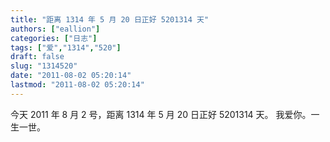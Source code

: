 ```yaml
---
title: "距离 1314 年 5 月 20 日正好 5201314 天"
authors: ["eallion"]
categories: ["日志"]
tags: ["爱","1314","520"]
draft: false
slug: "1314520"
date: "2011-08-02 05:20:14"
lastmod: "2011-08-02 05:20:14"
---
```


今天 2011 年 8 月 2 号，距离 1314 年 5 月 20 日正好 5201314 天。
我爱你。一生一世。
